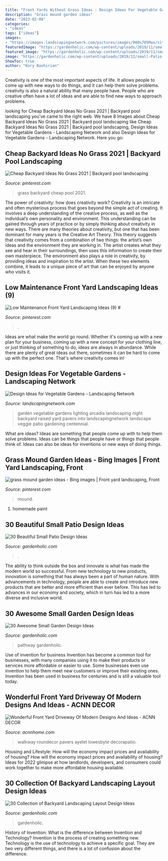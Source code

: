 ```yaml
---
title: "Front Yards Without Grass Ideas : Design Ideas For Vegetable Gardens"
description: "Grass mound garden ideas"
date: "2023-02-08"
categories:
- "ideas"
tags: ["ideas"]
images:
- "https://images.landscapingnetwork.com/pictures/images/900x705Max/site_8/arcadia-design-group_3877.jpg"
featuredImage: "https://gardenholic.com/wp-content/uploads/2019/11/small-garden-design-ideas16.jpg"
featured_image: "https://gardenholic.com/wp-content/uploads/2019/11/small-garden-design-ideas16.jpg"
image: "https://gardenholic.com/wp-content/uploads/2019/12/small-Patio-Design-Ideas30-561x842.jpg"
ShowToc: true
author: "Kory Bashirian"
---
```



Creativity is one of the most important aspects of life. It allows people to come up with new ways to do things, and it can help them solve problems. creativity is also a natural ability that many people have. People who are creative often have a lot of ideas and are able to find new ways to approach problems.

	

		
looking for Cheap Backyard Ideas No Grass 2021 | Backyard pool landscaping you've came to the right web. We have 8 Images about Cheap Backyard Ideas No Grass 2021 | Backyard pool landscaping like Cheap Backyard Ideas No Grass 2021 | Backyard pool landscaping, Design Ideas for Vegetable Gardens - Landscaping Network and also Design Ideas for Vegetable Gardens - Landscaping Network. Here you go:
		
    
## Cheap Backyard Ideas No Grass 2021 | Backyard Pool Landscaping

<img loading=lazy src="https://i.pinimg.com/736x/b2/ee/90/b2ee90e7cde873574ab7ca78c05ff163.jpg" onerror="this.onerror=null;this.src='https://tse1.mm.bing.net/th?id=OIP.nakPNuhyXwctnk9lCLMOrQHaJL&amp;pid=15.1';" alt="Cheap Backyard Ideas No Grass 2021 | Backyard pool landscaping">

_Source: pinterest.com_

>grass backyard cheap pool 2021. 

	

The power of creativity: how does creativity work?
Creativity is an intricate and often mysterious process that goes beyond the simple act of creating. It involves a deep understanding of the creative process, as well as the individual’s own personality and environment. This understanding can be gained through years of practice or by simply thinking about creativity in new ways.
There are many theories about creativity, but one that has been dominant for many years is the Creative Art Theory. This theory suggests that creativity comes from a combination of two things: the artist’s own ideas and the environment they are working in. The artist creates what they see and hear in their surroundings, then uses this information to create their own masterpiece. The environment also plays a role in creativity, by providing ideas and inspiration to the artist. When these two elements combine, it leads to a unique piece of art that can be enjoyed by anyone who visits it.

    
## Low Maintenance Front Yard Landscaping Ideas (9) #

<img loading=lazy src="https://i.pinimg.com/736x/d5/40/af/d540af2d49c8fa503a1b4e823be71cc3.jpg" onerror="this.onerror=null;this.src='https://tse1.mm.bing.net/th?id=OIP.cQGaPYBKeKzSAuN0oFICAgHaJ4&amp;pid=15.1';" alt="Low Maintenance Front Yard Landscaping Ideas (9) #">

_Source: pinterest.com_

>. 

	

Ideas are what make the world go round. Whether it's coming up with a new plan for your business, coming up with a new concept for your clothing line, or just thinking of something to do, ideas are always in abundance. While there are plenty of great ideas out there, sometimes it can be hard to come up with the perfect one. That's where creativity comes in!

    
## Design Ideas For Vegetable Gardens - Landscaping Network

<img loading=lazy src="https://images.landscapingnetwork.com/pictures/images/900x705Max/site_8/arcadia-design-group_3877.jpg" onerror="this.onerror=null;this.src='https://tse3.mm.bing.net/th?id=OIP.M1vnAzhlinQcpCijAevwtwHaE9&amp;pid=15.1';" alt="Design Ideas for Vegetable Gardens - Landscaping Network">

_Source: landscapingnetwork.com_

>garden vegetable gardens lighting arcadia landscaping night backyard raised yard pavers into landscapingnetwork landscape veggie patio gardening centennial. 

	

What are ideas?
Ideas are something that people come up with to help them solve problems. Ideas can be things that people have or things that people think of. Ideas can also be ideas for inventions or new ways of doing things.

    
## Grass Mound Garden Ideas - Bing Images | Front Yard Landscaping, Front

<img loading=lazy src="https://i.pinimg.com/736x/02/12/c2/0212c2b371fa40d0ef5c6a3de28c4b02.jpg" onerror="this.onerror=null;this.src='https://tse1.mm.bing.net/th?id=OIP.9xn7LCCgPGoWiEhphk5EpwHaFj&amp;pid=15.1';" alt="grass mound garden ideas - Bing images | Front yard landscaping, Front">

_Source: pinterest.com_

>mound. 

	

1. homemade paint

    
## 30 Beautiful Small Patio Design Ideas

<img loading=lazy src="https://gardenholic.com/wp-content/uploads/2019/12/small-Patio-Design-Ideas30-561x842.jpg" onerror="this.onerror=null;this.src='https://tse1.mm.bing.net/th?id=OIP.HpbwsqNsg7WTIvWt_AvfdQHaLH&amp;pid=15.1';" alt="30 Beautiful Small Patio Design Ideas">

_Source: gardenholic.com_

>. 

	

The ability to think outside the box and innovate is what has made the modern world so successful. From new technology to new products, innovation is something that has always been a part of human nature. With advancements in technology, people are able to create and introduce new products that are better and more efficient than ever before. This has led to advances in our economy and society, which in turn has led to a more diverse and inclusive world.

    
## 30 Awesome Small Garden Design Ideas

<img loading=lazy src="https://gardenholic.com/wp-content/uploads/2019/11/small-garden-design-ideas16.jpg" onerror="this.onerror=null;this.src='https://tse1.mm.bing.net/th?id=OIP.Lc1vXpl8bvm9Wr_G_tZ2ngHaLH&amp;pid=15.1';" alt="30 Awesome Small Garden Design Ideas">

_Source: gardenholic.com_

>pathway gardenholic. 

	

Use of invention for business
Invention has become a common tool for businesses, with many companies using it to make their products or services more affordable or easier to use. Some businesses even use invention to help them meet new customers or improve their existing ones. Invention has been used in business for centuries and is still a valuable tool today.

    
## Wonderful Front Yard Driveway Of Modern Designs And Ideas - ACNN DECOR

<img loading=lazy src="https://www.acnnhome.com/wp-content/uploads/2018/12/wonderful-front-yard-driveway-of-50-modern-designs-and-ideas-renoguide-481-736x658.jpg" onerror="this.onerror=null;this.src='https://tse3.mm.bing.net/th?id=OIP.bdqHS27Fja5579Moz71ougHaGn&amp;pid=15.1';" alt="Wonderful Front Yard Driveway Of Modern Designs And Ideas - ACNN DECOR">

_Source: acnnhome.com_

>walkway roundecor pavers ayelet lowesbyte decorapatio. 

	

Housing and Lifestyle: How will the economy impact prices and availability of housing?
How will the economy impact prices and availability of housing? 
Ideas for 2022 glimpse at how landlords, developers, and consumers could work together to make more affordable housing available.

    
## 30 Collection Of Backyard Landscaping Layout Design Ideas

<img loading=lazy src="https://gardenholic.com/wp-content/uploads/2019/10/backyard-landscaping-ideas-layout4-561x842.jpg" onerror="this.onerror=null;this.src='https://tse2.mm.bing.net/th?id=OIP.VuX5ujm_8BSuSRNoENESgAHaLH&amp;pid=15.1';" alt="30 Collection of Backyard Landscaping Layout Design Ideas">

_Source: gardenholic.com_

>gardenholic. 

	

History of Invention: What is the difference between Invention and Technology?
Invention is the process of creating something new. Technology is the use of technology to achieve a specific goal. They are two very different things, and there is a lot of confusion about the difference.


